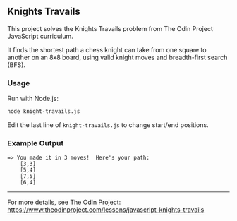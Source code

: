 ## Knights Travails

This project solves the Knights Travails problem from The Odin Project JavaScript curriculum.

It finds the shortest path a chess knight can take from one square to another on an 8x8 board, using valid knight moves and breadth-first search (BFS).

### Usage

Run with Node.js:

```bash
node knight-travails.js
```

Edit the last line of `knight-travails.js` to change start/end positions.

### Example Output

```
=> You made it in 3 moves!  Here's your path:
	[3,3]
	[5,4]
	[7,5]
	[6,4]
```

---

For more details, see The Odin Project: https://www.theodinproject.com/lessons/javascript-knights-travails
